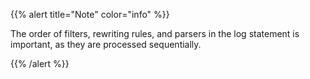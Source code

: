 ---
---
<!-- DISCLAIMER: This file is based on the syslog-ng Open Source Edition documentation https://github.com/balabit/syslog-ng-ose-guides/commit/2f4a52ee61d1ea9ad27cb4f3168b95408fddfdf2 and is used under the terms of The syslog-ng Open Source Edition Documentation License. The file has been modified by Axoflow. -->
{{% alert title="Note" color="info" %}}

The order of filters, rewriting rules, and parsers in the log statement is important, as they are processed sequentially.

{{% /alert %}}
